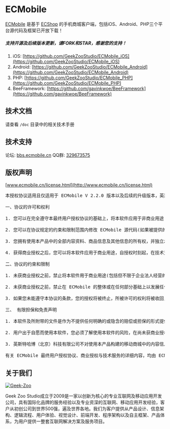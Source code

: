 ECMobile
================

[ECMobile](http://www.ecmobile.cn) 是基于 [ECShop](http://www.ecshop.com) 的手机商城客户端，包括iOS、Android、PHP三个平台源代码及框架已开放下载！

##### 支持开源及后续版本更新，请FORK和STAR，感谢您的支持！

1. iOS: [https://github.com/GeekZooStudio/ECMobile_iOS](https://github.com/GeekZooStudio/ECMobile_iOS)
2. Android: [https://github.com/GeekZooStudio/ECMobile_Android](https://github.com/GeekZooStudio/ECMobile_Android)
3. PHP: [https://github.com/GeekZooStudio/ECMobile_PHP](https://github.com/GeekZooStudio/ECMobile_PHP)
4. BeeFramework: [https://github.com/gavinkwoe/BeeFramework](https://github.com/gavinkwoe/BeeFramework)

## 技术文档

请查看 `/doc` 目录中的相关技术手册

## 技术支持

论坛: [bbs.ecmobile.cn](http://bbs.ecmobile.cn)
QQ群: [329673575](329673575)

## 版权声明

[www.ecmobile.cn/license.html](http://www.ecmobile.cn/license.html)

<pre>
本授权协议适用且仅适用于 ECMobile V 2.2.0 版本以及后续的升级版本，英斯特哈博（北京）科技有限公司拥有对本授权协议的最终解释权。

一、协议的许可和权利

1. 您可以在完全遵守本最终用户授权协议的基础上，将本软件应用于非商业用途(包括个人用途：不具备法人资格的自然人，以个人名义从事电子商务活动；非盈利性用途：从事非盈利活动的商业机构及非盈利性组织，将 ECMobile 产品用且仅用于产品演示、展示，而并不是用来买卖及盈利的运营活动的)

2. 您可以在协议规定的约束和限制范围内修改 ECMobile 源代码(如果被提供的话)或界面风格以适应您的对移动客户端产品的要求。

3. 您拥有使用本产品中的全部内容资料、商品信息及其他信息的所有权，并独立承担与其内容的相关法律义务。

4. 获得商业授权之后，您可以将本软件应用于商业用途，自授权时刻起，在技术支持期限内拥有通过指定的方式获得指定范围内的技术支持服务。

二、协议的约束和限制

1. 未获商业授权之前，禁止将本软件用于商业用途(包括但不限于企业法人经营的移动端产品、经营性移动端产品以及以盈利为目或实现盈利移动端产品)。

2. 未获商业授权之前，禁止在 ECMobile 的整体或在任何部分基础上以发展任何派生版本、修改版本或第三方版本用于重新分发。

3. 如果您未能遵守本协议的条款，您的授权将被终止，所被许可的权利将被收回，并承担相应法律责任。

三、 有限担保和免责声明

1. 本软件及所附带的文件是作为不提供任何明确的或隐含的赔偿或担保的形式提供的。

2. 用户出于自愿而使用本软件，您必须了解使用本软件的风险，在尚未获商业授权之前，我们不承诺提供任何形式的技术支持、使用担保，也不承担任何因使用本软件而产生问题的相关责任。

3. 英斯特哈博（北京）科技有限公司不对使用本产品构建的移动商城中的内容信息承担责任，但在不侵犯用户隐私信息的前提下，保留以任何方式获取用户及商品信息的权利。

有关 ECMobile 最终用户授权协议、商业授权与技术服务的详细内容，均由 ECMobile 官方网站独家提供。 英斯特哈博（北京）科技有限公司拥有在不事先通知的情况下，修改授权协议的权力，修改后的协议对改变之日起的新授权用户生效。 电子文本形式的授权协议如同双方书面签署的协议一样，具有完全的和等同的法律效力。您一旦开始修改、安装或使用 ECMobile 产品，即被视为完全理解并接受本协议的各项条款，在享有上述条款授予的权力的同时， 受到相关的约束和限制。协议许可范围以外的行为，将直接违反本授权协议并构成侵权，我们有权随时终止授权，责令停止损害，并保留追究相关责任的权力。
</pre>

## 关于我们

[![Geek-Zoo](http://www.geek-zoo.com/img/images/logo_2.png)](http://www.geek-zoo.com)

Geek Zoo Studio成立于2009是一家以创新为核心的专业互联网及移动应用开发公司，具有国际化品牌的服务经验以及专业资深的互联网、移动应用开发经验，客户从初创公司到世界500强，遍及世界各地。我们为客户提供从产品设计、信息架构、逻辑流程、用户体验、视觉设计、前端开发、程序架构以及自主框架、产品体系，为用户提供一整套互联网解决方案及服务项目。
